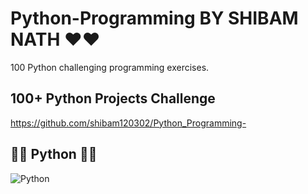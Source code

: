 # Python-Programming BY SHIBAM NATH ❤❤

100 Python challenging programming exercises.

## 100+ Python Projects Challenge 

https://github.com/shibam120302/Python_Programming-



## 🐍🐍 Python 🐍🐍



![Python](https://media3.giphy.com/media/coxQHKASG60HrHtvkt/giphy.gif?cid=ecf05e47k7567sazrs522n4dmq5scbd1n7g5czfsuo9auvou&rid=giphy.gif&ct=g)

